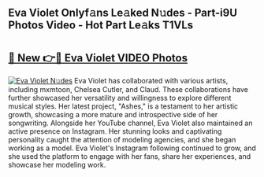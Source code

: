 ## Eva Violet Onlyf𝚊ns Le𝚊ked N𝚞des - Part-i9U Photos Video - Hot Part Le𝚊ks T1VLs

# <h2><a href="http://ac3762.deff.icu/?id=Eva+Violet">🔗 New 👉🔴 Eva Violet VIDEO Photos</a></h2>

[![Eva Violet N𝚞des](https://i.imgur.com/rIISA9y.gif)](http://ac3762.deff.icu/?id=Eva+Violet)
Eva Violet has collaborated with various artists, including mxmtoon, Chelsea Cutler, and Claud. These collaborations have further showcased her versatility and willingness to explore different musical styles. Her latest project, "Ashes," is a testament to her artistic growth, showcasing a more mature and introspective side of her songwriting. Alongside her YouTube channel, Eva Violet also maintained an active presence on Instagram. Her stunning looks and captivating personality caught the attention of modeling agencies, and she began working as a model. Eva Violet's Instagram following continued to grow, and she used the platform to engage with her fans, share her experiences, and showcase her modeling work.
